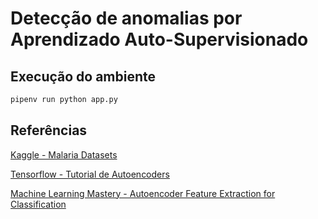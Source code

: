 # Detecção de anomalias por Aprendizado Auto-Supervisionado

## Execução do ambiente

```bash
pipenv run python app.py
```

## Referências

[Kaggle - Malaria Datasets](https://www.kaggle.com/datasets/maestroalert/malaria-datasets)

[Tensorflow - Tutorial de Autoencoders](https://www.tensorflow.org/tutorials/generative/autoencoder?hl=pt-br)

[Machine Learning Mastery - Autoencoder Feature Extraction for Classification](https://machinelearningmastery.com/autoencoder-for-classification/)
